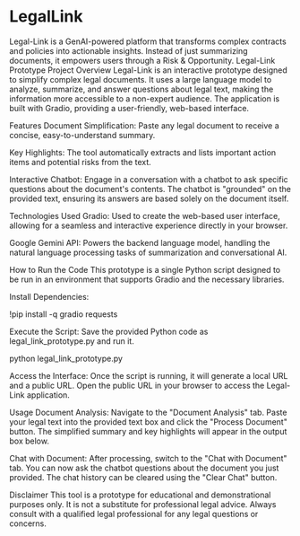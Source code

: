 # LegalLink
Legal-Link is a GenAI-powered platform that transforms complex contracts and policies into actionable insights. Instead of just summarizing documents, it empowers users through a Risk &amp; Opportunity.
Legal-Link Prototype
Project Overview
Legal-Link is an interactive prototype designed to simplify complex legal documents. It uses a large language model to analyze, summarize, and answer questions about legal text, making the information more accessible to a non-expert audience. The application is built with Gradio, providing a user-friendly, web-based interface.

Features
Document Simplification: Paste any legal document to receive a concise, easy-to-understand summary.

Key Highlights: The tool automatically extracts and lists important action items and potential risks from the text.

Interactive Chatbot: Engage in a conversation with a chatbot to ask specific questions about the document's contents. The chatbot is "grounded" on the provided text, ensuring its answers are based solely on the document itself.

Technologies Used
Gradio: Used to create the web-based user interface, allowing for a seamless and interactive experience directly in your browser.

Google Gemini API: Powers the backend language model, handling the natural language processing tasks of summarization and conversational AI.

How to Run the Code
This prototype is a single Python script designed to be run in an environment that supports Gradio and the necessary libraries.

Install Dependencies:

!pip install -q gradio requests

Execute the Script:
Save the provided Python code as legal_link_prototype.py and run it.

python legal_link_prototype.py

Access the Interface:
Once the script is running, it will generate a local URL and a public URL. Open the public URL in your browser to access the Legal-Link application.

Usage
Document Analysis: Navigate to the "Document Analysis" tab. Paste your legal text into the provided text box and click the "Process Document" button. The simplified summary and key highlights will appear in the output box below.

Chat with Document: After processing, switch to the "Chat with Document" tab. You can now ask the chatbot questions about the document you just provided. The chat history can be cleared using the "Clear Chat" button.

Disclaimer
This tool is a prototype for educational and demonstrational purposes only. It is not a substitute for professional legal advice. Always consult with a qualified legal professional for any legal questions or concerns.
